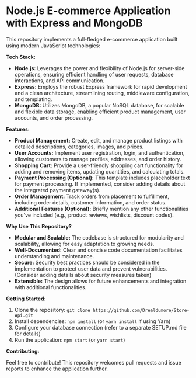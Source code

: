 # Node.js E-commerce Application with Express and MongoDB

This repository implements a full-fledged e-commerce application built using modern JavaScript technologies:

**Tech Stack:**

* **Node.js:** Leverages the power and flexibility of Node.js for server-side operations, ensuring efficient handling of user requests, database interactions, and API communication.
* **Express:** Employs the robust Express framework for rapid development and a clean architecture, streamlining routing, middleware configuration, and templating.
* **MongoDB:** Utilizes MongoDB, a popular NoSQL database, for scalable and flexible data storage, enabling efficient product management, user accounts, and order processing.

**Features:**

* **Product Management:** Create, edit, and manage product listings with detailed descriptions, categories, images, and prices.
* **User Accounts:** Implement user registration, login, and authentication, allowing customers to manage profiles, addresses, and order history.
* **Shopping Cart:** Provide a user-friendly shopping cart functionality for adding and removing items, updating quantities, and calculating totals.
* **Payment Processing (Optional):** This template includes placeholder text for payment processing. If implemented, consider adding details about the integrated payment gateway(s).
* **Order Management:** Track orders from placement to fulfillment, including order details, customer information, and order status.
* **Additional Features (Optional):** Briefly mention any other functionalities you've included (e.g., product reviews, wishlists, discount codes).

**Why Use This Repository?**

* **Modular and Scalable:** The codebase is structured for modularity and scalability, allowing for easy adaptation to growing needs.
* **Well-Documented:** Clear and concise code documentation facilitates understanding and maintenance.
* **Secure:** Security best practices should be considered in the implementation to protect user data and prevent vulnerabilities. (Consider adding details about security measures taken)
* **Extensible:** The design allows for future enhancements and integration with additional functionalities.

**Getting Started:**

1. Clone the repository: `git clone https://github.com/Drealdumore/Store-Api.git`
2. Install dependencies: `npm install` (or `yarn install` if using Yarn)
3. Configure your database connection (refer to a separate SETUP.md file for details)
4. Run the application: `npm start` (or `yarn start`)

**Contributing:**

Feel free to contribute! This repository welcomes pull requests and issue reports to enhance the application further.
